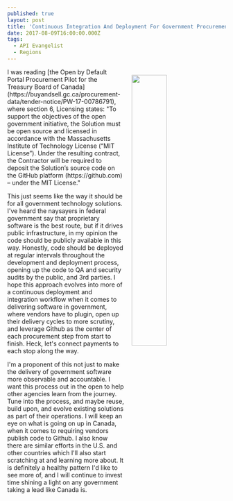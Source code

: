 ```yaml
---
published: true
layout: post
title: 'Continuous Integration And Deployment For Government Procurement'
date: 2017-08-09T16:00:00.000Z
tags:
  - API Evangelist
  - Regions
---
```

<p><a href="https://buyandsell.gc.ca/procurement-data/tender-notice/PW-17-00786791"><img src="https://s3.amazonaws.com/kinlane-productions/canada/open-by-default-portal-procurement.png" align="right" width="40%" style="padding: 15px;" /></a></p>I was reading [the Open by Default Portal Procurement Pilot for the Treasury Board of Canada](https://buyandsell.gc.ca/procurement-data/tender-notice/PW-17-00786791), where section 6, Licensing states: "To support the objectives of the open government initiative, the Solution must be open source and licensed in accordance with the Massachusetts Institute of Technology License (“MIT License”). Under the resulting contract, the Contractor will be required to deposit the Solution’s source code on the GitHub platform (https://github.com) – under the MIT License."

This just seems like the way it should be for all government technology solutions. I've heard the naysayers in federal government say that proprietary software is the best route, but if it drives public infrastructure, in my opinion the code should be publicly available in this way. Honestly, code should be deployed at regular intervals throughout the development and deployment process, opening up the code to QA and security audits by the public, and 3rd parties. I hope this approach evolves into more of a continuous deployment and integration workflow when it comes to delivering software in government, where vendors have to plugin, open up their delivery cycles to more scrutiny, and leverage Github as the center of each procurement step from start to finish. Heck, let's connect payments to each stop along the way.

I'm a proponent of this not just to make the delivery of government software more observable and accountable. I want this process out in the open to help other agencies learn from the journey. Tune into the process, and maybe reuse, build upon, and evolve existing solutions as part of their operations. I will keep an eye on what is going on up in Canada, when it comes to requiring vendors publish code to Github. I also know there are similar efforts in the U.S. and other countries which I'll also start scratching at and learning more about. It is definitely a healthy pattern I'd like to see more of, and I will continue to invest time shining a light on any government taking a lead like Canada is.
